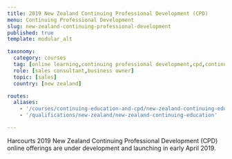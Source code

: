 ```yaml
---
title: 2019 New Zealand Continuing Professional Development (CPD)
menu: Continuing Professional Development
slug: new-zealand-continuing-professional-development
published: true
template: modular_alt

taxonomy:
  category: courses
  tag: [online learning,continuing professional development,cpd,continuing education,ce]
  role: [sales consultant,business owner]
  topic: [sales]
  country: [new zealand]

routes:
  aliases:
    - '/courses/continuing-education-and-cpd/new-zealand-continuing-education'
    - '/qualifications/new-zealand/new-zealand-continuing-education'

---
```



Harcourts 2019 New Zealand Continuing Professional Development (CPD) online offerings are under development and launching in early April 2019.
